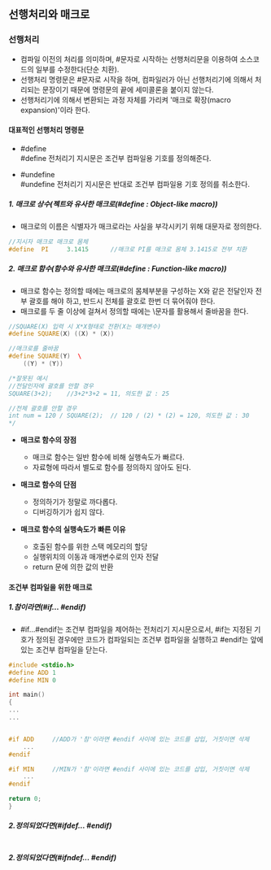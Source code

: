 ## 선행처리와 매크로

### 선행처리
* 컴파일 이전의 처리를 의미하며, #문자로 시작하는 선행처리문을 이용하여 소스코드의 일부를 수정한다(단순 치환).
* 선행처리 명령문은 #문자로 시작을 하며, 컴파일러가 아닌 선행처리기에 의해서 처리되는 문장이기 때문에 명령문의 끝에 세미콜론을 붙이지 않는다.
* 선행처리기에 의해서 변환되는 과정 자체를 가리켜 '매크로 확장(macro expansion)'이라 한다.

#### 대표적인 선행처리 명령문

* #define<br/>
#define 전처리기 지시문은 조건부 컴파일용 기호를 정의해준다.

* #undefine<br/>
#undefine 전처리기 지시문은 반대로 조건부 컴파일용 기호 정의를 취소한다.

##### 1. 매크로 상수(젝트와 유사한 매크로(#define : Object-like macro))
* 매크로의 이름은 식별자가 매크로라는 사실을 부각시키기 위해 대문자로 정의한다.

```cpp
//지시자 매크로 매크로 몸체
#define  PI     3.1415		//매크로 PI를 매크로 몸체 3.1415로 전부 치환
```

##### 2. 매크로 함수(함수와 유사한 매크로(#define : Function-like macro))
* 매크로 함수는 정의할 때에는 매크로의 몸체부분을 구성하는 X와 같은 전달인자 전부 괄호를 해야 하고, 반드시 전체를 괄호로 한번 더 묶어줘야 한다.
* 매크로를 두 줄 이상에 걸쳐서 정의할 때에는 \문자를 활용해서 줄바꿈을 한다.

```cpp
//SQUARE(X) 입력 시 X*X형태로 전환(X는 매개변수)
#define SQUARE(X) ((X) * (X))	

//매크로를 줄바꿈
#define SQUARE(Y)  \ 
    ((Y) * (Y))	

/*잘못된 예시
//전달인자에 괄호를 안할 경우
SQUARE(3+2);	//3+2*3+2 = 11, 의도한 값 : 25

//전체 괄호를 안할 경우
int num = 120 / SQUARE(2);	// 120 / (2) * (2) = 120, 의도한 값 : 30
*/
```

* **매크로 함수의 장점**
    * 매크로 함수는 일반 함수에 비해 실행속도가 빠르다.
    * 자료형에 따라서 별도로 함수를 정의하지 않아도 된다.

* **매크로 함수의 단점**
    * 정의하기가 정말로 까다롭다.
    * 디버깅하기가 쉽지 않다.
    
* **매크로 함수의 실행속도가 빠른 이유**
    * 호출된 함수를 위한 스택 메모리의 할당
    * 실행위치의 이동과 매개변수로의 인자 전달
    * return 문에 의한 값의 반환

#### 조건부 컴파일을 위한 매크로

##### 1.참이라면(#if... #endif)
* #if...#endif는 조건부 컴파일을 제어하는 전처리기 지시문으로서, #if는 지정된 기호가 정의된 경우에만 코드가 컴파일되는 조건부 컴파일을 실행하고 #endif는 앞에 있는 조건부 컴파일을 닫는다.
```cpp
#include <stdio.h>
#define ADD	1
#define MIN	0

int main()
{
...
...


#if ADD		//ADD가 '참'이라면 #endif 사이에 있는 코드를 삽입, 거짓이면 삭제
    ...
#endif

#if MIN		//MIN가 '참'이라면 #endif 사이에 있는 코드를 삽입, 거짓이면 삭제
    ...
#endif

return 0;
}
```

##### 2.정의되었다면(#ifdef... #endif)

```cpp

```

##### 2.정의되었다면(#ifndef... #endif)

```cpp

```









